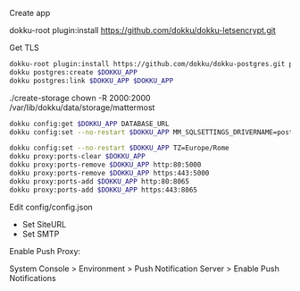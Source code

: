 Create app

dokku-root plugin:install https://github.com/dokku/dokku-letsencrypt.git

Get TLS

```sh
dokku-root plugin:install https://github.com/dokku/dokku-postgres.git postgres
dokku postgres:create $DOKKU_APP
dokku postgres:link $DOKKU_APP $DOKKU_APP
```

./create-storage
chown -R 2000:2000 /var/lib/dokku/data/storage/mattermost

```sh
dokku config:get $DOKKU_APP DATABASE_URL
dokku config:set --no-restart $DOKKU_APP MM_SQLSETTINGS_DRIVERNAME=postgres MM_SQLSETTINGS_DATASOURCE='{{DATABASE URL HERE}}?sslmode=disable&connect_timeout=10'
```

```sh
dokku config:set --no-restart $DOKKU_APP TZ=Europe/Rome
dokku proxy:ports-clear $DOKKU_APP
dokku proxy:ports-remove $DOKKU_APP http:80:5000
dokku proxy:ports-remove $DOKKU_APP https:443:5000
dokku proxy:ports-add $DOKKU_APP http:80:8065
dokku proxy:ports-add $DOKKU_APP https:443:8065
```

Edit config/config.json

* Set SiteURL
* Set SMTP

Enable Push Proxy:

System Console > Environment > Push Notification Server > Enable Push Notifications

